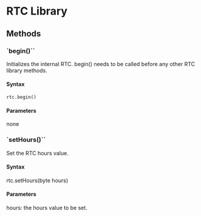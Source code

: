 # RTC Library

## Methods

### `begin()``

Initializes the internal RTC. begin() needs to be called before any other RTC library methods.

#### Syntax

``` Arduino
rtc.begin()
```

#### Parameters

none

### `setHours()``

Set the RTC hours value.

#### Syntax

rtc.setHours(byte hours)

#### Parameters
hours: the hours value to be set.
